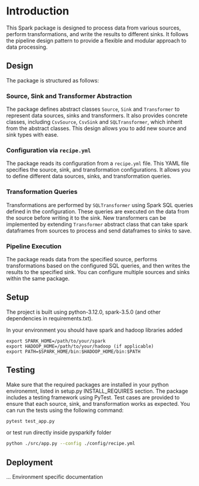 # Introduction
This Spark package is designed to process data from various sources, perform transformations, and write the results to different sinks. It follows the pipeline design pattern to provide a flexible and modular approach to data processing.

## Design

The package is structured as follows:

### Source, Sink and Transformer Abstraction

The package defines abstract classes `Source`, `Sink` and `Transformer` to represent data sources, sinks and transformers. It also provides concrete classes, including `CsvSource`, `CsvSink` and `SQLTransformer`, which inherit from the abstract classes. This design allows you to add new source and sink types with ease.

### Configuration via `recipe.yml`

The package reads its configuration from a `recipe.yml` file. This YAML file specifies the source, sink, and transformation configurations. It allows you to define different data sources, sinks, and transformation queries.

### Transformation Queries

Transformations are performed by `SQLTransformer` using Spark SQL queries defined in the configuration. These queries are executed on the data from the source before writing it to the sink. New transformers can be implemented by extending `Transformer` abstract class that can take spark dataframes from sources to process and send dataframes to sinks to save.

### Pipeline Execution

The package reads data from the specified source, performs transformations based on the configured SQL queries, and then writes the results to the specified sink. You can configure multiple sources and sinks within the same package.

## Setup

The project is built using python-3.12.0, spark-3.5.0 (and other dependencies in requirements.txt).

In your environment you should have spark and hadoop libraries added

    export SPARK_HOME=/path/to/your/spark
    export HADOOP_HOME=/path/to/your/hadoop (if applicable)
    export PATH=$SPARK_HOME/bin:$HADOOP_HOME/bin:$PATH


## Testing

Make sure that the required packages are installed in your python environemnt, listed in setup.py INSTALL_REQUIRES section. The package includes a testing framework using PyTest. Test cases are provided to ensure that each source, sink, and transformation works as expected. You can run the tests using the following command:

```bash
pytest test_app.py
```

or test run directly inside pysparkify folder

```bash
python ./src/app.py --config ./config/recipe.yml 
```

## Deployment
... Environment specific documentation
